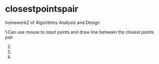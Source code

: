 closestpointspair
=================

homework2 of Algorithms Analysis and Design


1.Can use mouse to input points and draw line between the closest points pair


2.


3.


4.
